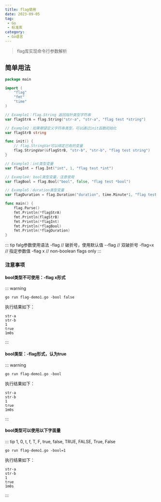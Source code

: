 ```yaml
---
title: flag使用
date: 2023-09-05
tag:
 - Go
 - 标准库
category:
 - Go语言
---
```


> flag库实现命令行参数解析

## 简单用法

```go
package main

import (
	"flag"
	"fmt"
	"time"
)

// Example1：flag.String 返回指针类型字符串
var flagStrA = flag.String("str-a", "str-a", "flag test *string")

// Example2：如果期望定义字符串类型，可以通过init函数初始化
var flagStrB string

func init() {
	// flag.StringVar可以绑定已有的变量
	flag.StringVar(&flagStrB, "str-b", "str-b", "flag test string")
}

// Example3：int类型变量
var flagInt = flag.Int("int", 1, "flag test *int")

// Example4: bool类型变量，注意使用
var flagBool = flag.Bool("bool", false, "flag test *bool")

// Example5：duration类型变量
var flagDuration = flag.Duration("duration", time.Minute*1, "flag test duration")

func main() {
	flag.Parse()
	fmt.Println(*flagStrA)
	fmt.Println(flagStrB)
	fmt.Println(*flagInt)
	fmt.Println(*flagBool)
	fmt.Println(*flagDuration)
}
```

::: tip falg参数使用语法
-flag    // 破折号，使用默认值
--flag   // 双破折号
-flag=x  // 指定参数值
-flag x  // non-boolean flags only
:::

### 注意事项

#### bool类型不可使用：-flag x形式

::: warning

```shell
go run flag-demo1.go -bool false
```

执行结果如下：

```text
str-a
str-b
1
true
1m0s
```

:::

#### bool类型：-flag形式，认为true

::: warning

```shell
go run flag-demo1.go -bool
```

执行结果如下：

```text
str-a
str-b
1
true
1m0s
```

:::

#### bool类型可以使用以下字面量

::: tip
1, 0, t, f, T, F, true, false, TRUE, FALSE, True, False

```shell
go run flag-demo1.go -bool=1
```

执行结果如下：

```text
str-a
str-b
1
true
1m0s
```

:::
